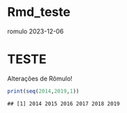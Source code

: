Rmd_teste
================
romulo
2023-12-06

# TESTE

Alterações de Rômulo!

``` r
print(seq(2014,2019,1))
```

    ## [1] 2014 2015 2016 2017 2018 2019
